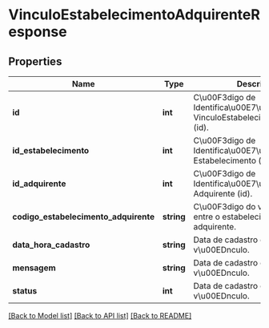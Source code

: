 # VinculoEstabelecimentoAdquirenteResponse

## Properties
Name | Type | Description | Notes
------------ | ------------- | ------------- | -------------
**id** | **int** | C\u00F3digo de Identifica\u00E7\u00E3o do VinculoEstabelecimentoAdquirente (id). | [optional] 
**id_estabelecimento** | **int** | C\u00F3digo de Identifica\u00E7\u00E3o do Estabelecimento (id). | [optional] 
**id_adquirente** | **int** | C\u00F3digo de Identifica\u00E7\u00E3o do Adquirente (id). | [optional] 
**codigo_estabelecimento_adquirente** | **string** | C\u00F3digo do v\u00EDnculo entre o estabelecimento e o adquirente. | [optional] 
**data_hora_cadastro** | **string** | Data de cadastro do v\u00EDnculo. | [optional] 
**mensagem** | **string** | Data de cadastro do v\u00EDnculo. | [optional] 
**status** | **int** | Data de cadastro do v\u00EDnculo. | [optional] 

[[Back to Model list]](../README.md#documentation-for-models) [[Back to API list]](../README.md#documentation-for-api-endpoints) [[Back to README]](../README.md)


